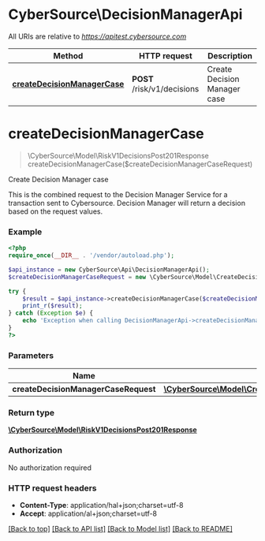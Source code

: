 # CyberSource\DecisionManagerApi

All URIs are relative to *https://apitest.cybersource.com*

Method | HTTP request | Description
------------- | ------------- | -------------
[**createDecisionManagerCase**](DecisionManagerApi.md#createDecisionManagerCase) | **POST** /risk/v1/decisions | Create Decision Manager case


# **createDecisionManagerCase**
> \CyberSource\Model\RiskV1DecisionsPost201Response createDecisionManagerCase($createDecisionManagerCaseRequest)

Create Decision Manager case

This is the combined request to the Decision Manager Service for a transaction sent to Cybersource. Decision Manager will return a decision based on the request values.

### Example
```php
<?php
require_once(__DIR__ . '/vendor/autoload.php');

$api_instance = new CyberSource\Api\DecisionManagerApi();
$createDecisionManagerCaseRequest = new \CyberSource\Model\CreateDecisionManagerCaseRequest(); // \CyberSource\Model\CreateDecisionManagerCaseRequest | 

try {
    $result = $api_instance->createDecisionManagerCase($createDecisionManagerCaseRequest);
    print_r($result);
} catch (Exception $e) {
    echo 'Exception when calling DecisionManagerApi->createDecisionManagerCase: ', $e->getMessage(), PHP_EOL;
}
?>
```

### Parameters

Name | Type | Description  | Notes
------------- | ------------- | ------------- | -------------
 **createDecisionManagerCaseRequest** | [**\CyberSource\Model\CreateDecisionManagerCaseRequest**](../Model/CreateDecisionManagerCaseRequest.md)|  |

### Return type

[**\CyberSource\Model\RiskV1DecisionsPost201Response**](../Model/RiskV1DecisionsPost201Response.md)

### Authorization

No authorization required

### HTTP request headers

 - **Content-Type**: application/hal+json;charset=utf-8
 - **Accept**: application/al+json;charset=utf-8

[[Back to top]](#) [[Back to API list]](../../README.md#documentation-for-api-endpoints) [[Back to Model list]](../../README.md#documentation-for-models) [[Back to README]](../../README.md)

